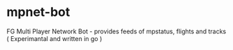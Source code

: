 mpnet-bot
=========

FG Multi Player Network Bot - provides feeds of mpstatus, flights and tracks ( Experimantal and written in go )